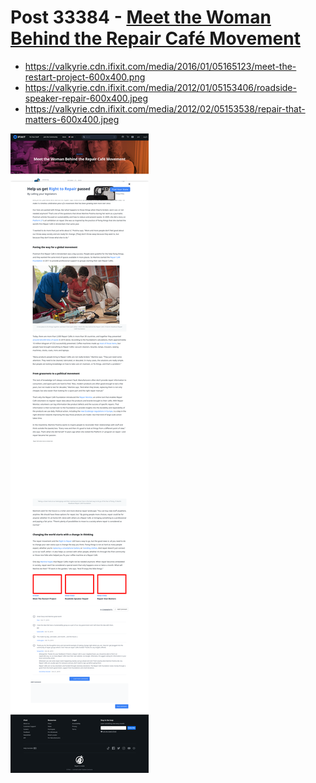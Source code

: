 # Post 33384 - [Meet the Woman Behind the Repair Café Movement](https://www.ifixit.com/News/33384/the-woman-behind-the-repair-cafe-movement)

- https://valkyrie.cdn.ifixit.com/media/2016/01/05165123/meet-the-restart-project-600x400.png
- https://valkyrie.cdn.ifixit.com/media/2012/01/05153406/roadside-speaker-repair-600x400.jpeg
- https://valkyrie.cdn.ifixit.com/media/2012/02/05153538/repair-that-matters-600x400.jpeg

![screencap](screenshots/50eb8a4a-694e-4aaa-a305-066f807434a5.png)
